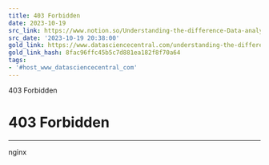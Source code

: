 ```yaml
---
title: 403 Forbidden
date: 2023-10-19
src_link: https://www.notion.so/Understanding-the-difference-Data-analyst-data-scientist-and-data-engineer-DataScienceCentral-c-ec51d53f730f4e04b4cf15ed7a41402a
src_date: '2023-10-19 20:38:00'
gold_link: https://www.datasciencecentral.com/understanding-the-difference-data-analyst-data-scientist-and-data-engineer/
gold_link_hash: 8fac96ffc45b5c7d881ea182f8f70a64
tags:
- '#host_www_datasciencecentral_com'
---
```



403 Forbidden

403 Forbidden
=============




---

nginx